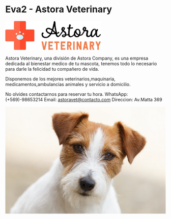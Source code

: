 # Eva2 - Astora Veterinary



![vet](https://github.com/radmis1/Eva2-AVet/blob/master/imgaes/logo.png)



Astora Veterinary, una división de Astora Company, es una empresa dedicada al bienestar medico de tu mascota, tenemos todo lo necesario para darle la felicidad tu compañero de vida.

Disponemos de los mejores veterinarios,maquinaria, medicamentos,ambulancias animales y servicio a domicilio.

No olvides contactarnos para reservar tu hora.
WhatsApp: (+569)-98653214
Email: astoravet@contacto.com
Direccion: Av.Matta 369 


![perro](https://github.com/radmis1/Eva2-AVet/blob/master/imgaes/perro.png)
